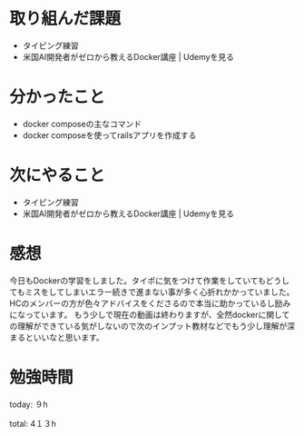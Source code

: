 #  取り組んだ課題
- タイピング練習
- 米国AI開発者がゼロから教えるDocker講座 | Udemyを見る

# 分かったこと
- docker composeの主なコマンド
- docker composeを使ってrailsアプリを作成する

# 次にやること
- タイピング練習
- 米国AI開発者がゼロから教えるDocker講座 | Udemyを見る


# 感想
今日もDockerの学習をしました。タイポに気をつけて作業をしていてもどうしてもミスをしてしまいエラー続きで進まない事が多く心折れかかっていました。  
HCのメンバーの方が色々アドバイスをくださるので本当に助かっているし励みになっています。
もう少しで現在の動画は終わりますが、全然dockerに関しての理解ができている気がしないので次のインプット教材などでもう少し理解が深まるといいなと思います。

# 勉強時間
today: ９h

total: 4１３h
